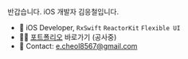 반갑습니다. iOS 개발자 김응철입니다.    

- 🍎 iOS Developer, `RxSwift` `ReactorKit` `Flexible UI`
- 👨‍💻 [포트폴리오]() 바로가기 (공사중)
- 📨 Contact: e.cheol8567@gmail.com
